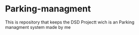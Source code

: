 # Parking-managment
This is repository that keeps the DSD Projectt wich is an Parking managment system made by me 
